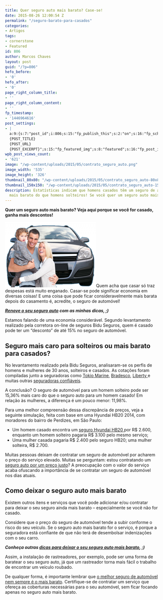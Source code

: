 ```yaml
---
title: Quer seguro auto mais barato? Case-se!
date: 2015-08-26 12:00:54 Z
permalink: "/seguro-barato-para-casados"
categories:
- Artigos
tags:
- cornerstone
- Featured
id: 806
author: Marcos Chaves
layout: post
guid: "/?p=806"
hefo_before:
- '0'
hefo_after:
- '0'
page_right_column_title:
- ''
page_right_column_content:
- ''
fp_timestamp:
- '1446964616'
post_settings:
- |
  a:9:{s:7:"post_id";i:806;s:15:"fp_publish_this";s:2:"on";s:16:"fp_schedule_this";s:3:"yes";s:11:"fp_datetime";s:0:"";s:18:"fp_timezone_offset";s:3:"120";s:8:"msg_body";s:66:"Novo post no {SITE_NAME}
  {POST_TITLE}
  {POST_URL}
  {POST_EXCERPT}";s:15:"fp_featured_img";s:8:"featured";s:16:"fp_post_img_text";s:0:"";s:5:"pages";a:2:{i:0;s:3:"own";i:1;s:15:"520743491417556";}}
wpb_post_views_count:
- '621'
image: "/wp-content/uploads/2015/05/contrato_seguro_auto.png"
image_width: '535'
image_height: '326'
thumbnail_80x80: "/wp-content/uploads/2015/05/contrato_seguro_auto-80x80.png"
thumbnail_150x150: "/wp-content/uploads/2015/05/contrato_seguro_auto-150x150.png"
description: Estatísticas indicam que homens casados têm um seguro de automóvel 15%
  mais barato do que homens solteiros! Se você quer um seguro auto mais barato, case!
---
```


**Quer um seguro auto mais barato? Veja aqui porque se você for casado, ganha mais descontos!**

[<img class="alignleft wp-image-3211 size-medium" title="Quer seguro auto mais barato? Case-se!" src="/wp-content/uploads/2015/08/as-300x215.png" alt="Quer seguro auto mais barato? Case-se!" width="300" height="215" />](/wp-content/uploads/2015/08/as.png)Quem acha que casar só traz despesas está muito enganado. Casar-se pode significar economia em diversas coisas! E uma coisa que pode ficar consideravelmente mais barata depois do casamento é, acredite, o seguro de automóvel!

_**<a href="/dicas-para-renovar-o-seguro-auto/" target="_blank">Renove o seu seguro auto</a> com as minhas dicas, ;)**_

Estamos falando de uma economia considerável. Segundo levantamento realizado pela corretora on-line de seguros Bidu Seguros, quem é casado pode ter um “desconto” de até 15% no seguro de automóvel.

## Seguro mais caro para solteiros ou mais barato para casados?

No levantamento realizado pela Bidu Seguros, analisaram-se os perfis de homens e mulheres de 30 anos, solteiros e casados. As cotações foram compiladas junto a seguradoras como <a href="/tokio-marine-seguro-automovel" target="_blank">Tokio Marine</a>, <a href="/seguro-automoveis-bradesco" target="_blank">Bradesco</a>, <a href="/liberty-seguros-auto" target="_blank">Liberty </a>e muitas outras <a href="/10-empresas-de-seguro-auto-mais-confiaveis-2014" target="_blank">seguradoras confiáveis</a>.

A conclusão? O seguro de automóvel para um homem solteiro pode ser 15,36% mais caro do que o seguro auto para um homem casado! Em relação às mulheres, a diferença é um pouco menor: 11,98%.

Para uma melhor compreensão dessa discrepância de preços, veja a seguinte simulação, feita com base em uma Hyundai HB20 2014, com moradores do bairro de Perdizes, em São Paulo:

  * Um homem casado encontra um <a href="/media-de-precos-de-seguro-do-hyundai-HB20" target="_blank">seguro Hyundai HB20 </a>por R$ 2.600, enquanto um homem solteiro pagaria R$ 3.100 pelo mesmo serviço;
  * Uma mulher casada pagaria R$ 2.400 pelo seguro HB20; uma mulher solteira, R$ 2.700.

Muitas pessoas deixam de contratar um seguro de automóvel por acharem o preço do serviço elevado. Muitas se perguntam: estou contratando um <a href="/seguro-auto-preco-justo" target="_blank">seguro auto por um preço justo</a>? A preocupação com o valor do serviço acaba ofuscando a importância de se contratar um seguro de automóvel nos dias atuais.

## Como deixar o seguro auto mais barato

Existem outros itens e serviços que você pode adicionar e/ou contratar para deixar o seu seguro ainda mais barato – especialmente se você não for casado.

Considere que o preço do seguro de automóvel tende a subir conforme o risco do seu veículo. Se o seguro auto mais barato for o serviço, é porque a seguradora está confiante de que não terá de desembolsar indenizações com o seu carro.

_**Conheça outras <a href="/seguro-auto-mais-barato" target="_blank">dicas para deixar o seu seguro auto mais barato</a>, ;)**_

Assim, a instalação de rastreadores, por exemplo, pode ser uma forma de baratear o seu seguro auto, já que um rastreador torna mais fácil o trabalho de encontrar um veículo roubado.

De qualquer forma, é importante lembrar que <a href="/o-melhor-seguro-auto-nem-sempre-e-o-mais-barato" target="_blank">o melhor seguro de automóvel nem sempre é o mais barato</a>. Certifique-se de contratar um serviço que ofereça as coberturas necessárias para o seu automóvel, sem ficar focando apenas no seguro auto mais barato.
